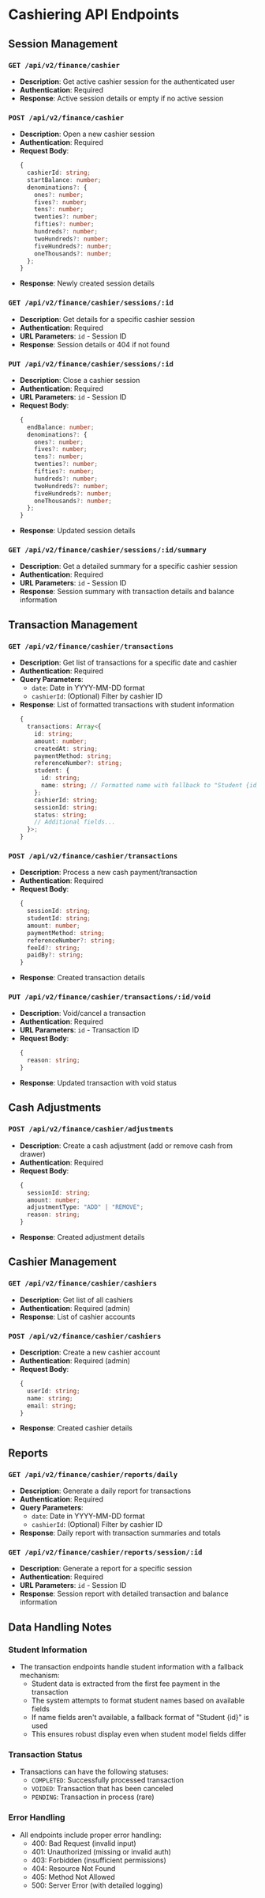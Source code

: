 # Cashiering API Endpoints

## Session Management

### `GET /api/v2/finance/cashier`
- **Description**: Get active cashier session for the authenticated user
- **Authentication**: Required
- **Response**: Active session details or empty if no active session

### `POST /api/v2/finance/cashier`
- **Description**: Open a new cashier session
- **Authentication**: Required
- **Request Body**:
  ```typescript
  {
    cashierId: string;
    startBalance: number;
    denominations?: {
      ones?: number;
      fives?: number;
      tens?: number;
      twenties?: number;
      fifties?: number;
      hundreds?: number;
      twoHundreds?: number;
      fiveHundreds?: number;
      oneThousands?: number;
    };
  }
  ```
- **Response**: Newly created session details

### `GET /api/v2/finance/cashier/sessions/:id`
- **Description**: Get details for a specific cashier session
- **Authentication**: Required
- **URL Parameters**: `id` - Session ID
- **Response**: Session details or 404 if not found

### `PUT /api/v2/finance/cashier/sessions/:id`
- **Description**: Close a cashier session
- **Authentication**: Required
- **URL Parameters**: `id` - Session ID
- **Request Body**:
  ```typescript
  {
    endBalance: number;
    denominations?: {
      ones?: number;
      fives?: number;
      tens?: number;
      twenties?: number;
      fifties?: number;
      hundreds?: number;
      twoHundreds?: number;
      fiveHundreds?: number;
      oneThousands?: number;
    };
  }
  ```
- **Response**: Updated session details

### `GET /api/v2/finance/cashier/sessions/:id/summary`
- **Description**: Get a detailed summary for a specific cashier session
- **Authentication**: Required
- **URL Parameters**: `id` - Session ID
- **Response**: Session summary with transaction details and balance information

## Transaction Management

### `GET /api/v2/finance/cashier/transactions`
- **Description**: Get list of transactions for a specific date and cashier
- **Authentication**: Required
- **Query Parameters**:
  - `date`: Date in YYYY-MM-DD format
  - `cashierId`: (Optional) Filter by cashier ID
- **Response**: List of formatted transactions with student information
  ```typescript
  {
    transactions: Array<{
      id: string;
      amount: number;
      createdAt: string;
      paymentMethod: string;
      referenceNumber?: string;
      student: {
        id: string;
        name: string; // Formatted name with fallback to "Student {id}" if name fields unavailable
      };
      cashierId: string;
      sessionId: string;
      status: string;
      // Additional fields...
    }>;
  }
  ```

### `POST /api/v2/finance/cashier/transactions`
- **Description**: Process a new cash payment/transaction
- **Authentication**: Required
- **Request Body**:
  ```typescript
  {
    sessionId: string;
    studentId: string;
    amount: number;
    paymentMethod: string;
    referenceNumber?: string;
    feeId?: string;
    paidBy?: string;
  }
  ```
- **Response**: Created transaction details

### `PUT /api/v2/finance/cashier/transactions/:id/void`
- **Description**: Void/cancel a transaction
- **Authentication**: Required
- **URL Parameters**: `id` - Transaction ID
- **Request Body**:
  ```typescript
  {
    reason: string;
  }
  ```
- **Response**: Updated transaction with void status

## Cash Adjustments

### `POST /api/v2/finance/cashier/adjustments`
- **Description**: Create a cash adjustment (add or remove cash from drawer)
- **Authentication**: Required
- **Request Body**:
  ```typescript
  {
    sessionId: string;
    amount: number;
    adjustmentType: "ADD" | "REMOVE";
    reason: string;
  }
  ```
- **Response**: Created adjustment details

## Cashier Management

### `GET /api/v2/finance/cashier/cashiers`
- **Description**: Get list of all cashiers
- **Authentication**: Required (admin)
- **Response**: List of cashier accounts

### `POST /api/v2/finance/cashier/cashiers`
- **Description**: Create a new cashier account
- **Authentication**: Required (admin)
- **Request Body**:
  ```typescript
  {
    userId: string;
    name: string;
    email: string;
  }
  ```
- **Response**: Created cashier details

## Reports

### `GET /api/v2/finance/cashier/reports/daily`
- **Description**: Generate a daily report for transactions
- **Authentication**: Required
- **Query Parameters**:
  - `date`: Date in YYYY-MM-DD format
  - `cashierId`: (Optional) Filter by cashier ID
- **Response**: Daily report with transaction summaries and totals

### `GET /api/v2/finance/cashier/reports/session/:id`
- **Description**: Generate a report for a specific session
- **Authentication**: Required
- **URL Parameters**: `id` - Session ID
- **Response**: Session report with detailed transaction and balance information

## Data Handling Notes

### Student Information
- The transaction endpoints handle student information with a fallback mechanism:
  - Student data is extracted from the first fee payment in the transaction
  - The system attempts to format student names based on available fields
  - If name fields aren't available, a fallback format of "Student {id}" is used
  - This ensures robust display even when student model fields differ

### Transaction Status
- Transactions can have the following statuses:
  - `COMPLETED`: Successfully processed transaction
  - `VOIDED`: Transaction that has been canceled
  - `PENDING`: Transaction in process (rare)
  
### Error Handling
- All endpoints include proper error handling:
  - 400: Bad Request (invalid input)
  - 401: Unauthorized (missing or invalid auth)
  - 403: Forbidden (insufficient permissions)
  - 404: Resource Not Found
  - 405: Method Not Allowed
  - 500: Server Error (with detailed logging) 